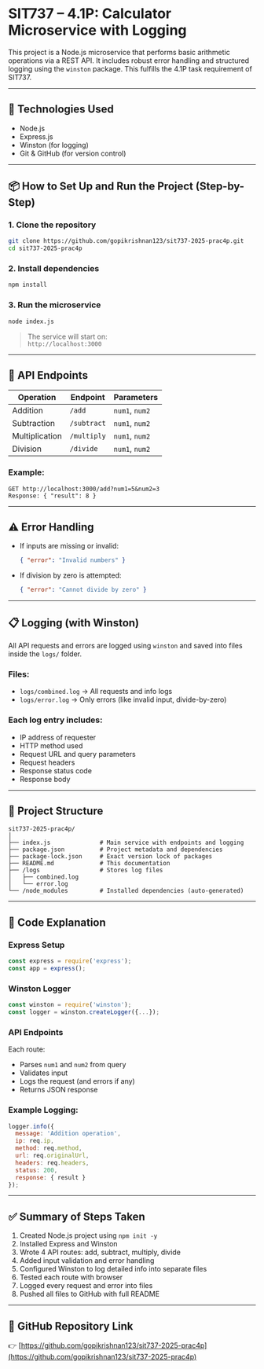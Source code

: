 # SIT737 – 4.1P: Calculator Microservice with Logging

This project is a Node.js microservice that performs basic arithmetic operations via a REST API. It includes robust error handling and structured logging using the `winston` package. This fulfills the 4.1P task requirement of SIT737.

---

## 🧰 Technologies Used

- Node.js
- Express.js
- Winston (for logging)
- Git & GitHub (for version control)

---

## 📦 How to Set Up and Run the Project (Step-by-Step)

### 1. Clone the repository

```bash
git clone https://github.com/gopikrishnan123/sit737-2025-prac4p.git
cd sit737-2025-prac4p
```

### 2. Install dependencies

```bash
npm install
```

### 3. Run the microservice

```bash
node index.js
```

> The service will start on:  
> `http://localhost:3000`

---

## 📡 API Endpoints

| Operation     | Endpoint              | Parameters         |
|---------------|------------------------|--------------------|
| Addition      | `/add`                 | `num1`, `num2`     |
| Subtraction   | `/subtract`            | `num1`, `num2`     |
| Multiplication| `/multiply`            | `num1`, `num2`     |
| Division      | `/divide`              | `num1`, `num2`     |

### Example:
```
GET http://localhost:3000/add?num1=5&num2=3
Response: { "result": 8 }
```

---

## ⚠️ Error Handling

- If inputs are missing or invalid:
  ```json
  { "error": "Invalid numbers" }
  ```
- If division by zero is attempted:
  ```json
  { "error": "Cannot divide by zero" }
  ```

---

## 📋 Logging (with Winston)

All API requests and errors are logged using `winston` and saved into files inside the `logs/` folder.

### Files:
- `logs/combined.log` → All requests and info logs
- `logs/error.log` → Only errors (like invalid input, divide-by-zero)

### Each log entry includes:
- IP address of requester
- HTTP method used
- Request URL and query parameters
- Request headers
- Response status code
- Response body

---

## 📂 Project Structure

```
sit737-2025-prac4p/
│
├── index.js              # Main service with endpoints and logging
├── package.json          # Project metadata and dependencies
├── package-lock.json     # Exact version lock of packages
├── README.md             # This documentation
├── /logs                 # Stores log files
│   ├── combined.log
│   └── error.log
└── /node_modules         # Installed dependencies (auto-generated)
```

---

## 🧠 Code Explanation

### Express Setup
```js
const express = require('express');
const app = express();
```

### Winston Logger
```js
const winston = require('winston');
const logger = winston.createLogger({...});
```

### API Endpoints
Each route:
- Parses `num1` and `num2` from query
- Validates input
- Logs the request (and errors if any)
- Returns JSON response

### Example Logging:
```js
logger.info({
  message: 'Addition operation',
  ip: req.ip,
  method: req.method,
  url: req.originalUrl,
  headers: req.headers,
  status: 200,
  response: { result }
});
```

---

## ✅ Summary of Steps Taken

1. Created Node.js project using `npm init -y`
2. Installed Express and Winston
3. Wrote 4 API routes: add, subtract, multiply, divide
4. Added input validation and error handling
5. Configured Winston to log detailed info into separate files
6. Tested each route with browser
7. Logged every request and error into files
8. Pushed all files to GitHub with full README

---

## 🔗 GitHub Repository Link

👉 [https://github.com/gopikrishnan123/sit737-2025-prac4p](https://github.com/gopikrishnan123/sit737-2025-prac4p)



